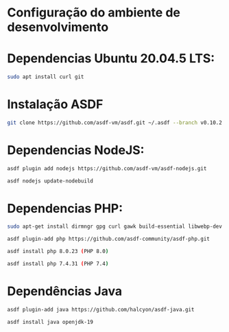 # Configuração do ambiente de desenvolvimento

# Dependencias Ubuntu 20.04.5 LTS:

```bash
sudo apt install curl git
```

# Instalação ASDF

```bash
git clone https://github.com/asdf-vm/asdf.git ~/.asdf --branch v0.10.2
```

# Dependencias NodeJS:

```bash
asdf plugin add nodejs https://github.com/asdf-vm/asdf-nodejs.git
```

```bash
asdf nodejs update-nodebuild
```


# Dependencias PHP:

```bash
sudo apt-get install dirmngr gpg curl gawk build-essential libwebp-dev libfreetype6-dev libjpeg-turbo8-dev gdlib libwebp
```

```bash
asdf plugin-add php https://github.com/asdf-community/asdf-php.git
```

```bash
asdf install php 8.0.23 (PHP 8.0)
```

```bash
asdf install php 7.4.31 (PHP 7.4)
```

# Dependências Java

```bash
asdf plugin-add java https://github.com/halcyon/asdf-java.git
```

```bash
asdf install java openjdk-19
```

